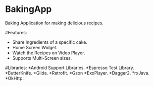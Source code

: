 # BakingApp
Baking Application for making delicious recipes.

#Features:
* Share Ingredients of a specific cake.
* Home Screen Widget.
* Watch the Recipes on Video Player.
* Supports Multi-Screen sizes.

#Libraries:
*Android Support Libraries.
*Espresso Test Library.
*ButterKnife.
*Glide.
*Retrofit.
*Gson
*ExoPlayer.
*Dagger2.
*rxJava.
*OkHttp.
